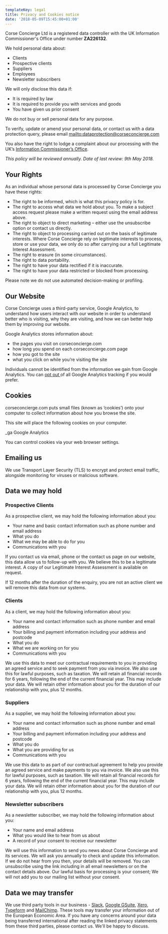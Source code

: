 ```yaml
---
templateKey: legal
title: Privacy and Cookies notice
date: '2018-05-09T15:45:00+01:00'
---
```

Corse Concierge Ltd is a registered data controller with the UK Information Commissioner's Office under number **ZA226132**.

We hold personal data about:

* Clients
* Prospective clients
* Suppliers
* Employees
* Newsletter subscribers

We will only disclose this data if:

* It is required by law
* It is required to provide you with services and goods
* You have given us prior consent

We do not buy or sell personal data for any purpose.

To verify, update or amend your personal data, or contact us with a data protection query, please email <mailto:dataprotection@corseconcierge.com>

You also have the right to lodge a complaint about our processing with the UK’s [Information Commissioner’s Office](https://ico.org.uk/).

_This policy will be reviewed annually. Date of last review: 9th May 2018._

## Your Rights

As an individual whose personal data is processed by Corse Concierge you have these rights:

* The right to be informed, which is what this privacy policy is for.
* The right to access what data we hold about you. To make a subject access request please make a written request using the email address above.
* The right to object to direct marketing – either use the unsubscribe option or contact us directly.
* The right to object to processing carried out on the basis of legitimate interests. Where Corse Concierge rely on legitimate interests to process, store or use your data, we only do so after carrying our a full Legitimate Interest Assessment.
* The right to erasure (in some circumstances).
* The right to data portability.
* The right to have your data rectified if it is inaccurate.
* The right to have your data restricted or blocked from processing.

Please note we do not use automated decision-making or profiling.

## Our Website

Corse Concierge uses a third-party service, Google Analytics, to understand how users interact with our website in order to understand better who is visiting, why they are visiting, and how we can better help them by improving our website. 

Google Analytics stores information about:

* the pages you visit on corseconcierge.com
* how long you spend on each corseconcierge.com page
* how you got to the site
* what you click on while you’re visiting the site

Individuals cannot be identified from the information we gain from Google Analytics. You can [opt out ](http://tools.google.com/dlpage/gaoptout)of all Google Analytics tracking if you would prefer. 

## Cookies

corseconcierge.com puts small files (known as ‘cookies’) onto your computer to collect information about how you browse the site.

This site will place the following cookies on your computer.

_ga      Google Analytics

You can control cookies via your web browser settings.

## Emailing us

We use Transport Layer Security (TLS) to encrypt and protect email traffic, alongside monitoring for viruses or malicious software.

## Data we may hold

### Prospective Clients

As a prospective client, we may hold the following information about you:

* Your name and basic contact information such as phone number and email address
* What you do
* What we may be able to do for you
* Communications with you

If you contact us via email, phone or the contact us page on our website, this data allow us to follow-up with you. We believe this to be a legitimate interest. A copy of our Legitimate Interest Assessment is available on request.

If 12 months after the duration of the enquiry, you are not an active client we will remove this data from our systems.

### Clients

As a client, we may hold the following information about you:

* Your name and contact information such as phone number and email address
* Your billing and payment information including your address and postcode
* What you do
* What we are working on for you
* Communications with you

We use this data to meet our contractual requirements to you in providing an agreed service and to seek payment from you via invoice. We also use this for lawful purposes, such as taxation.  We will retain all financial records for 6 years, following the end of the current financial year. This may include your data. We will retain other information about you for the duration of our relationship with you, plus 12 months. 

### Suppliers

As a supplier, we may hold the following information about you:

* Your name and contact information such as phone number and email address
* Your billing and payment information including your address and postcode
* What you do
* What you are providing for us
* Communications with you

We use this data to as part of our contractual agreement to help you provide an agreed service and make payments to you via invoice. We also use this for lawful purposes, such as taxation.  We will retain all financial records for 6 years, following the end of the current financial year. This may include your data. We will retain other information about you for the duration of our relationship with you, plus 12 months. 

### Newsletter subscribers

As a newsletter subscriber, we may hold the following information about you:

* Your name and email address
* What you would like to hear from us about
* A record of your consent to receive our newsletter

We will use this information to send you news about Corse Concierge and its services. We will ask you annually to check and update this information. If we do not hear from you then, your details will be removed. You can unsubscribe using the link including in all email newsletters or on the contact details above. Our lawful basis for processing is your consent; We will not add you to our mailing list without your consent.

## Data we may transfer

We use third party tools in our business -  [Slack](https://slack.com/privacy-policy), [Google GSuite](https://gsuite.google.co.uk/intl/en_uk/security/), [Xero](https://www.xero.com/uk/about/terms/privacy/), [Typeform](http://www.typeform.com/privacy-policy/) and [MailChimp](https://mailchimp.com/legal/privacy/). These tools may transfer your information out of the European Economic Area. If you have any concerns around your data being transferred international after reading the linked privacy statements from these third parties, please contact us. We'll be happy to discuss.
